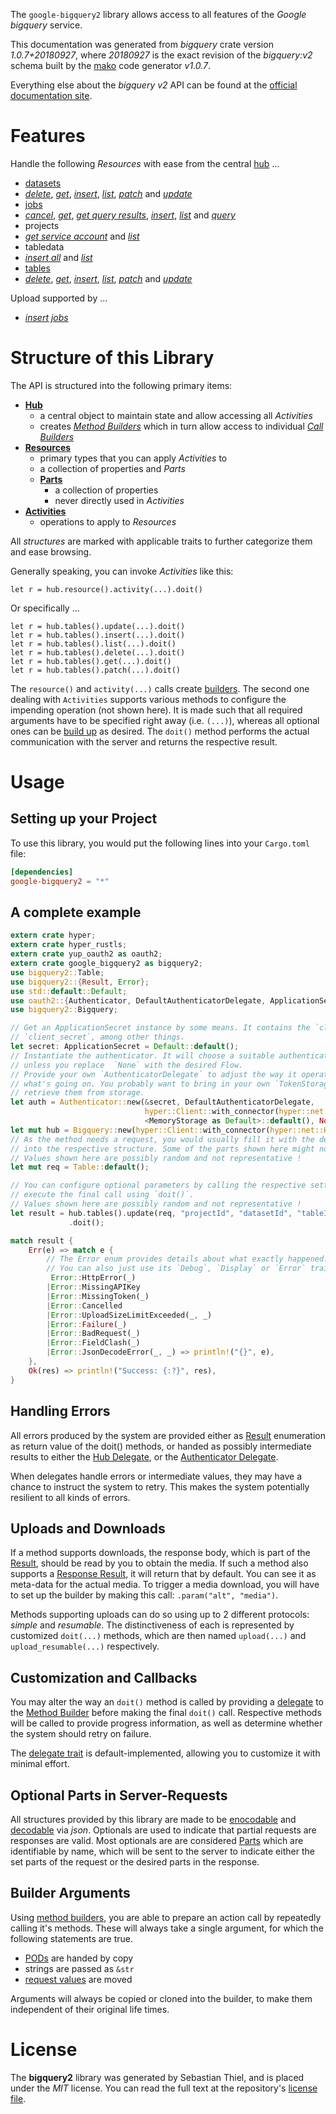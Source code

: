 <!---
DO NOT EDIT !
This file was generated automatically from 'src/mako/api/README.md.mako'
DO NOT EDIT !
-->
The `google-bigquery2` library allows access to all features of the *Google bigquery* service.

This documentation was generated from *bigquery* crate version *1.0.7+20180927*, where *20180927* is the exact revision of the *bigquery:v2* schema built by the [mako](http://www.makotemplates.org/) code generator *v1.0.7*.

Everything else about the *bigquery* *v2* API can be found at the
[official documentation site](https://cloud.google.com/bigquery/).
# Features

Handle the following *Resources* with ease from the central [hub](https://docs.rs/google-bigquery2/1.0.7+20180927/google_bigquery2/struct.Bigquery.html) ... 

* [datasets](https://docs.rs/google-bigquery2/1.0.7+20180927/google_bigquery2/struct.Dataset.html)
 * [*delete*](https://docs.rs/google-bigquery2/1.0.7+20180927/google_bigquery2/struct.DatasetDeleteCall.html), [*get*](https://docs.rs/google-bigquery2/1.0.7+20180927/google_bigquery2/struct.DatasetGetCall.html), [*insert*](https://docs.rs/google-bigquery2/1.0.7+20180927/google_bigquery2/struct.DatasetInsertCall.html), [*list*](https://docs.rs/google-bigquery2/1.0.7+20180927/google_bigquery2/struct.DatasetListCall.html), [*patch*](https://docs.rs/google-bigquery2/1.0.7+20180927/google_bigquery2/struct.DatasetPatchCall.html) and [*update*](https://docs.rs/google-bigquery2/1.0.7+20180927/google_bigquery2/struct.DatasetUpdateCall.html)
* [jobs](https://docs.rs/google-bigquery2/1.0.7+20180927/google_bigquery2/struct.Job.html)
 * [*cancel*](https://docs.rs/google-bigquery2/1.0.7+20180927/google_bigquery2/struct.JobCancelCall.html), [*get*](https://docs.rs/google-bigquery2/1.0.7+20180927/google_bigquery2/struct.JobGetCall.html), [*get query results*](https://docs.rs/google-bigquery2/1.0.7+20180927/google_bigquery2/struct.JobGetQueryResultCall.html), [*insert*](https://docs.rs/google-bigquery2/1.0.7+20180927/google_bigquery2/struct.JobInsertCall.html), [*list*](https://docs.rs/google-bigquery2/1.0.7+20180927/google_bigquery2/struct.JobListCall.html) and [*query*](https://docs.rs/google-bigquery2/1.0.7+20180927/google_bigquery2/struct.JobQueryCall.html)
* projects
 * [*get service account*](https://docs.rs/google-bigquery2/1.0.7+20180927/google_bigquery2/struct.ProjectGetServiceAccountCall.html) and [*list*](https://docs.rs/google-bigquery2/1.0.7+20180927/google_bigquery2/struct.ProjectListCall.html)
* tabledata
 * [*insert all*](https://docs.rs/google-bigquery2/1.0.7+20180927/google_bigquery2/struct.TabledataInsertAllCall.html) and [*list*](https://docs.rs/google-bigquery2/1.0.7+20180927/google_bigquery2/struct.TabledataListCall.html)
* [tables](https://docs.rs/google-bigquery2/1.0.7+20180927/google_bigquery2/struct.Table.html)
 * [*delete*](https://docs.rs/google-bigquery2/1.0.7+20180927/google_bigquery2/struct.TableDeleteCall.html), [*get*](https://docs.rs/google-bigquery2/1.0.7+20180927/google_bigquery2/struct.TableGetCall.html), [*insert*](https://docs.rs/google-bigquery2/1.0.7+20180927/google_bigquery2/struct.TableInsertCall.html), [*list*](https://docs.rs/google-bigquery2/1.0.7+20180927/google_bigquery2/struct.TableListCall.html), [*patch*](https://docs.rs/google-bigquery2/1.0.7+20180927/google_bigquery2/struct.TablePatchCall.html) and [*update*](https://docs.rs/google-bigquery2/1.0.7+20180927/google_bigquery2/struct.TableUpdateCall.html)


Upload supported by ...

* [*insert jobs*](https://docs.rs/google-bigquery2/1.0.7+20180927/google_bigquery2/struct.JobInsertCall.html)



# Structure of this Library

The API is structured into the following primary items:

* **[Hub](https://docs.rs/google-bigquery2/1.0.7+20180927/google_bigquery2/struct.Bigquery.html)**
    * a central object to maintain state and allow accessing all *Activities*
    * creates [*Method Builders*](https://docs.rs/google-bigquery2/1.0.7+20180927/google_bigquery2/trait.MethodsBuilder.html) which in turn
      allow access to individual [*Call Builders*](https://docs.rs/google-bigquery2/1.0.7+20180927/google_bigquery2/trait.CallBuilder.html)
* **[Resources](https://docs.rs/google-bigquery2/1.0.7+20180927/google_bigquery2/trait.Resource.html)**
    * primary types that you can apply *Activities* to
    * a collection of properties and *Parts*
    * **[Parts](https://docs.rs/google-bigquery2/1.0.7+20180927/google_bigquery2/trait.Part.html)**
        * a collection of properties
        * never directly used in *Activities*
* **[Activities](https://docs.rs/google-bigquery2/1.0.7+20180927/google_bigquery2/trait.CallBuilder.html)**
    * operations to apply to *Resources*

All *structures* are marked with applicable traits to further categorize them and ease browsing.

Generally speaking, you can invoke *Activities* like this:

```Rust,ignore
let r = hub.resource().activity(...).doit()
```

Or specifically ...

```ignore
let r = hub.tables().update(...).doit()
let r = hub.tables().insert(...).doit()
let r = hub.tables().list(...).doit()
let r = hub.tables().delete(...).doit()
let r = hub.tables().get(...).doit()
let r = hub.tables().patch(...).doit()
```

The `resource()` and `activity(...)` calls create [builders][builder-pattern]. The second one dealing with `Activities` 
supports various methods to configure the impending operation (not shown here). It is made such that all required arguments have to be 
specified right away (i.e. `(...)`), whereas all optional ones can be [build up][builder-pattern] as desired.
The `doit()` method performs the actual communication with the server and returns the respective result.

# Usage

## Setting up your Project

To use this library, you would put the following lines into your `Cargo.toml` file:

```toml
[dependencies]
google-bigquery2 = "*"
```

## A complete example

```Rust
extern crate hyper;
extern crate hyper_rustls;
extern crate yup_oauth2 as oauth2;
extern crate google_bigquery2 as bigquery2;
use bigquery2::Table;
use bigquery2::{Result, Error};
use std::default::Default;
use oauth2::{Authenticator, DefaultAuthenticatorDelegate, ApplicationSecret, MemoryStorage};
use bigquery2::Bigquery;

// Get an ApplicationSecret instance by some means. It contains the `client_id` and 
// `client_secret`, among other things.
let secret: ApplicationSecret = Default::default();
// Instantiate the authenticator. It will choose a suitable authentication flow for you, 
// unless you replace  `None` with the desired Flow.
// Provide your own `AuthenticatorDelegate` to adjust the way it operates and get feedback about 
// what's going on. You probably want to bring in your own `TokenStorage` to persist tokens and
// retrieve them from storage.
let auth = Authenticator::new(&secret, DefaultAuthenticatorDelegate,
                              hyper::Client::with_connector(hyper::net::HttpsConnector::new(hyper_rustls::TlsClient::new())),
                              <MemoryStorage as Default>::default(), None);
let mut hub = Bigquery::new(hyper::Client::with_connector(hyper::net::HttpsConnector::new(hyper_rustls::TlsClient::new())), auth);
// As the method needs a request, you would usually fill it with the desired information
// into the respective structure. Some of the parts shown here might not be applicable !
// Values shown here are possibly random and not representative !
let mut req = Table::default();

// You can configure optional parameters by calling the respective setters at will, and
// execute the final call using `doit()`.
// Values shown here are possibly random and not representative !
let result = hub.tables().update(req, "projectId", "datasetId", "tableId")
             .doit();

match result {
    Err(e) => match e {
        // The Error enum provides details about what exactly happened.
        // You can also just use its `Debug`, `Display` or `Error` traits
         Error::HttpError(_)
        |Error::MissingAPIKey
        |Error::MissingToken(_)
        |Error::Cancelled
        |Error::UploadSizeLimitExceeded(_, _)
        |Error::Failure(_)
        |Error::BadRequest(_)
        |Error::FieldClash(_)
        |Error::JsonDecodeError(_, _) => println!("{}", e),
    },
    Ok(res) => println!("Success: {:?}", res),
}

```
## Handling Errors

All errors produced by the system are provided either as [Result](https://docs.rs/google-bigquery2/1.0.7+20180927/google_bigquery2/enum.Result.html) enumeration as return value of 
the doit() methods, or handed as possibly intermediate results to either the 
[Hub Delegate](https://docs.rs/google-bigquery2/1.0.7+20180927/google_bigquery2/trait.Delegate.html), or the [Authenticator Delegate](https://docs.rs/yup-oauth2/*/yup_oauth2/trait.AuthenticatorDelegate.html).

When delegates handle errors or intermediate values, they may have a chance to instruct the system to retry. This 
makes the system potentially resilient to all kinds of errors.

## Uploads and Downloads
If a method supports downloads, the response body, which is part of the [Result](https://docs.rs/google-bigquery2/1.0.7+20180927/google_bigquery2/enum.Result.html), should be
read by you to obtain the media.
If such a method also supports a [Response Result](https://docs.rs/google-bigquery2/1.0.7+20180927/google_bigquery2/trait.ResponseResult.html), it will return that by default.
You can see it as meta-data for the actual media. To trigger a media download, you will have to set up the builder by making
this call: `.param("alt", "media")`.

Methods supporting uploads can do so using up to 2 different protocols: 
*simple* and *resumable*. The distinctiveness of each is represented by customized 
`doit(...)` methods, which are then named `upload(...)` and `upload_resumable(...)` respectively.

## Customization and Callbacks

You may alter the way an `doit()` method is called by providing a [delegate](https://docs.rs/google-bigquery2/1.0.7+20180927/google_bigquery2/trait.Delegate.html) to the 
[Method Builder](https://docs.rs/google-bigquery2/1.0.7+20180927/google_bigquery2/trait.CallBuilder.html) before making the final `doit()` call. 
Respective methods will be called to provide progress information, as well as determine whether the system should 
retry on failure.

The [delegate trait](https://docs.rs/google-bigquery2/1.0.7+20180927/google_bigquery2/trait.Delegate.html) is default-implemented, allowing you to customize it with minimal effort.

## Optional Parts in Server-Requests

All structures provided by this library are made to be [enocodable](https://docs.rs/google-bigquery2/1.0.7+20180927/google_bigquery2/trait.RequestValue.html) and 
[decodable](https://docs.rs/google-bigquery2/1.0.7+20180927/google_bigquery2/trait.ResponseResult.html) via *json*. Optionals are used to indicate that partial requests are responses 
are valid.
Most optionals are are considered [Parts](https://docs.rs/google-bigquery2/1.0.7+20180927/google_bigquery2/trait.Part.html) which are identifiable by name, which will be sent to 
the server to indicate either the set parts of the request or the desired parts in the response.

## Builder Arguments

Using [method builders](https://docs.rs/google-bigquery2/1.0.7+20180927/google_bigquery2/trait.CallBuilder.html), you are able to prepare an action call by repeatedly calling it's methods.
These will always take a single argument, for which the following statements are true.

* [PODs][wiki-pod] are handed by copy
* strings are passed as `&str`
* [request values](https://docs.rs/google-bigquery2/1.0.7+20180927/google_bigquery2/trait.RequestValue.html) are moved

Arguments will always be copied or cloned into the builder, to make them independent of their original life times.

[wiki-pod]: http://en.wikipedia.org/wiki/Plain_old_data_structure
[builder-pattern]: http://en.wikipedia.org/wiki/Builder_pattern
[google-go-api]: https://github.com/google/google-api-go-client

# License
The **bigquery2** library was generated by Sebastian Thiel, and is placed 
under the *MIT* license.
You can read the full text at the repository's [license file][repo-license].

[repo-license]: https://github.com/Byron/google-apis-rsblob/master/LICENSE.md
